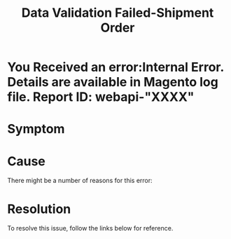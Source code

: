 ﻿---
title: "Data Validation Failed-Shipment Order"
toc: true
tag: developers
category: "Connectors"
menus: 
    magentotroubleshooting:
        title: "Data Validation Failed-Shipment Order"
        weight: 5
        icon: fa fa-file-word-o
        identifier: magentotroubleshootingmissingval
---
# You Received an error:Internal Error. Details are available in Magento log file. Report ID: webapi-"XXXX"

# Symptom


# Cause

There might be a number of reasons for this error: 



# Resolution

To resolve this issue, follow the links below for reference. 


